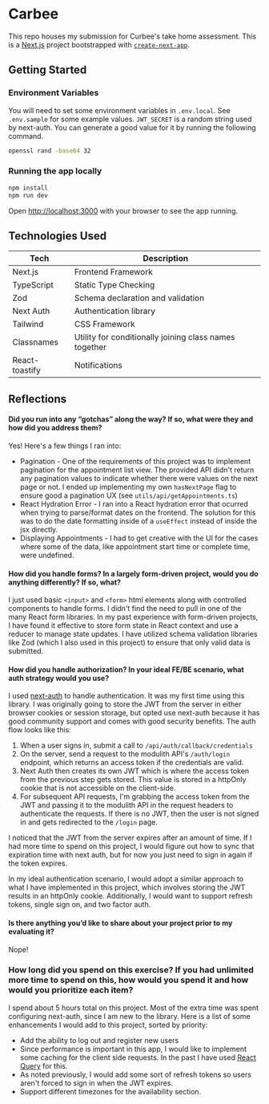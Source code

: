 # Carbee

This repo houses my submission for Curbee's take home assessment. This is a [Next.js](https://nextjs.org/) project bootstrapped with [`create-next-app`](https://github.com/vercel/next.js/tree/canary/packages/create-next-app).

## Getting Started

### Environment Variables

You will need to set some environment variables in `.env.local`. See `.env.sample` for some example values. `JWT_SECRET` is a random string used by next-auth. You can generate a good value for it by running the following command.

```bash
openssl rand -base64 32
```

### Running the app locally

```bash
npm install
npm run dev
```

Open [http://localhost:3000](http://localhost:3000) with your browser to see the app running.

## Technologies Used

| Tech           | Description                                            |
| -------------- | ------------------------------------------------------ |
| Next.js        | Frontend Framework                                     |
| TypeScript     | Static Type Checking                                   |
| Zod            | Schema declaration and validation                      |
| Next Auth      | Authentication library                                 |
| Tailwind       | CSS Framework                                          |
| Classnames     | Utility for conditionally joining class names together |
| React-toastify | Notifications                                          |

## Reflections

#### Did you run into any “gotchas” along the way? If so, what were they and how did you address them?

Yes! Here's a few things I ran into:

- Pagination - One of the requirements of this project was to implement pagination for the appointment list view. The provided API didn't return any pagination values to indicate whether there were values on the next page or not. I ended up implementing my own `hasNextPage` flag to ensure good a pagination UX (see `utils/api/getAppointments.ts`)
- React Hydration Error - I ran into a React hydration error that ocurred when trying to parse/format dates on the frontend. The solution for this was to do the date formatting inside of a `useEffect` instead of inside the jsx directly.
- Displaying Appointments - I had to get creative with the UI for the cases where some of the data, like appointment start time or complete time, were undefined.

#### How did you handle forms? In a largely form-driven project, would you do anything differently? If so, what?

I just used basic `<input>` and `<form>` html elements along with controlled components to handle forms. I didn't find the need to pull in one of the many React form libraries. In my past experience with form-driven projects, I have found it effective to store form state in React context and use a reducer to manage state updates. I have utilized schema validation libraries like Zod (which I also used in this project) to ensure that only valid data is submitted.

#### How did you handle authorization? In your ideal FE/BE scenario, what auth strategy would you use?

I used [next-auth](https://next-auth.js.org/) to handle authentication. It was my first time using this library. I was originally going to store the JWT from the server in either browser cookies or session storage, but opted use next-auth because it has good community support and comes with good security benefits. The auth flow looks like this:

1. When a user signs in, submit a call to `/api/auth/callback/credentials`
2. On the server, send a request to the modulith API's `/auth/login` endpoint, which returns an access token if the credentials are valid.
3. Next Auth then creates its own JWT which is where the access token from the previous step gets stored. This value is stored in a httpOnly cookie that is not accessible on the client-side.
4. For subsequent API requests, I'm grabbing the access token from the JWT and passing it to the modulith API in the request headers to authenticate the requests. If there is no JWT, then the user is not signed in and gets redirected to the `/login` page.

I noticed that the JWT from the server expires after an amount of time. If I had more time to spend on this project, I would figure out how to sync that expiration time with next auth, but for now you just need to sign in again if the token expires.

In my ideal authentication scenario, I would adopt a similar approach to what I have implemented in this project, which involves storing the JWT results in an httpOnly cookie. Additionally, I would want to support refresh tokens, single sign on, and two factor auth.

#### Is there anything you’d like to share about your project prior to my evaluating it?

Nope!

### How long did you spend on this exercise? If you had unlimited more time to spend on this, how would you spend it and how would you prioritize each item?

I spend about 5 hours total on this project. Most of the extra time was spent configuring next-auth, since I am new to the library. Here is a list of some enhancements I would add to this project, sorted by priority:

- Add the ability to log out and register new users
- Since performance is important in this app, I would like to implement some caching for the client side requests. In the past I have used [React Query](https://tanstack.com/query/v3/) for this.
- As noted previously, I would add some sort of refresh tokens so users aren't forced to sign in when the JWT expires.
- Support different timezones for the availability section.
